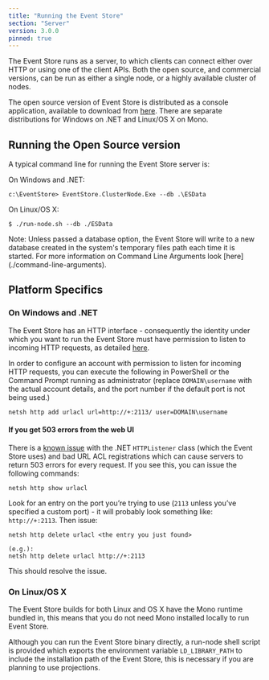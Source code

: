 ```yaml
---
title: "Running the Event Store"
section: "Server"
version: 3.0.0
pinned: true
---
```


The Event Store runs as a server, to which clients can connect either over HTTP or using one of the client APIs. Both the open source, and commercial versions, can be run as either a single node, or a highly available cluster of nodes.

The open source version of Event Store is distributed as a console application, available to download from [here](http://geteventstore.com/downloads/). There are separate distributions for Windows on .NET and Linux/OS X on Mono.

## Running the Open Source version

A typical command line for running the Event Store server is:

On Windows and .NET:

```
c:\EventStore> EventStore.ClusterNode.Exe --db .\ESData
```

On Linux/OS X:

```
$ ./run-node.sh --db ./ESData
```

<span class="note--warning">
Note: Unless passed a database option, the Event Store will write to a new database created in the system's temporary files path each time it is started. For more information on Command Line Arguments look [here](./command-line-arguments).
</span>

## Platform Specifics

### On Windows and .NET

The Event Store has an HTTP interface - consequently the identity under which you want to run the Event Store must have permission to listen to incoming HTTP requests, as detailed [here](http://msdn.microsoft.com/en-us/library/ms733768.aspx).

In order to configure an account with permission to listen for incoming HTTP requests, you can execute the following in PowerShell or the Command Prompt running as administrator (replace `DOMAIN\username` with the actual account details, and the port number if the default port is not being used.)

```
netsh http add urlacl url=http://+:2113/ user=DOMAIN\username
```

#### If you get 503 errors from the web UI

There is a [known issue](http://stackoverflow.com/questions/8142396/what-causes-a-httplistener-http-503-error) with the .NET `HTTPListener` class (which the Event Store uses) and bad URL ACL registrations which can cause servers to return 503 errors for every request. If you see this, you can issue the following commands:

```
netsh http show urlacl
```

Look for an entry on the port you’re trying to use (`2113` unless you’ve specified a custom port) - it will probably look something like: `http://+:2113`. Then issue:

```
netsh http delete urlacl <the entry you just found>

(e.g.):
netsh http delete urlacl http://+:2113
```

This should resolve the issue.

### On Linux/OS X

The Event Store builds for both Linux and OS X have the Mono runtime bundled in, this means that you do not need Mono installed locally to run Event Store.

Although you can run the Event Store binary directly, a run-node shell script is provided which exports the environment variable `LD_LIBRARY_PATH` to include the installation path of the Event Store, this is necessary if you are planning to use projections.
